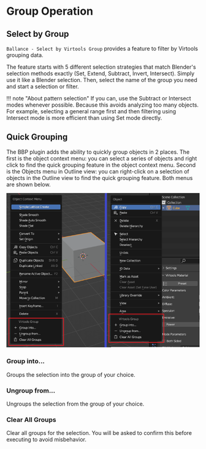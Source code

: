 # Group Operation

## Select by Group

`Ballance - Select by Virtools Group` provides a feature to filter by Virtools grouping data.

The feature starts with 5 different selection strategies that match Blender's selection methods exactly (Set, Extend, Subtract, Invert, Intersect). Simply use it like a Blender selection. Then, select the name of the group you need and start a selection or filter.

!!! note "About pattern selection"
    If you can, use the Subtract or Intersect modes whenever possible. Because this avoids analyzing too many objects. For example, selecting a general range first and then filtering using Intersect mode is more efficient than using Set mode directly.

## Quick Grouping

The BBP plugin adds the ability to quickly group objects in 2 places. The first is the object context menu: you can select a series of objects and right click to find the quick grouping feature in the object context menu. Second is the Objects menu in Outline view: you can right-click on a selection of objects in the Outline view to find the quick grouping feature. Both menus are shown below.

![](../imgs/grouping.png)

### Group into...

Groups the selection into the group of your choice.

### Ungroup from...

Ungroups the selection from the group of your choice.

### Clear All Groups

Clear all groups for the selection. You will be asked to confirm this before executing to avoid misbehavior.
